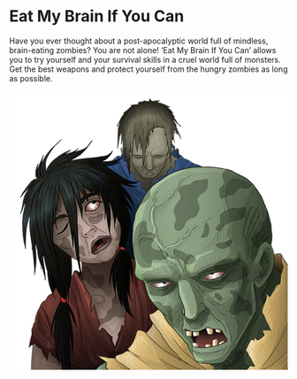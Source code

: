 # Eat My Brain If You Can

Have you ever thought about a post-apocalyptic world full of mindless, brain-eating zombies? You are not alone! ‘Eat My Brain If You Can’ allows you to try yourself and your survival skills in a cruel world full of monsters. Get the best weapons and protect yourself from the hungry zombies as long as possible.

![](assets/readme/eatmybrain_image.png)